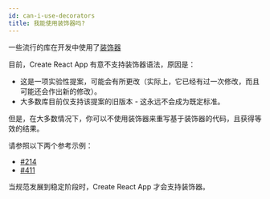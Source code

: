 ```yaml
---
id: can-i-use-decorators
title: 我能使用装饰器吗?
---
```


一些流行的库在开发中使用了[装饰器](https://medium.com/google-developers/exploring-es7-decorators-76ecb65fb841)

目前，Create React App 有意不支持装饰器语法，原因是：

- 这是一项实验性提案，可能会有所更改（实际上，它已经有过一次修改，而且可能还会作出新的修改）。
- 大多数库目前仅支持该提案的旧版本 - 这永远不会成为既定标准。

但是，在大多数情况下，你可以不使用装饰器来重写基于装饰器的代码，且获得等效的结果。

请参照以下两个参考示例：

- [#214](https://github.com/facebook/create-react-app/issues/214)
- [#411](https://github.com/facebook/create-react-app/issues/411)

当规范发展到稳定阶段时，Create React App 才会支持装饰器。
